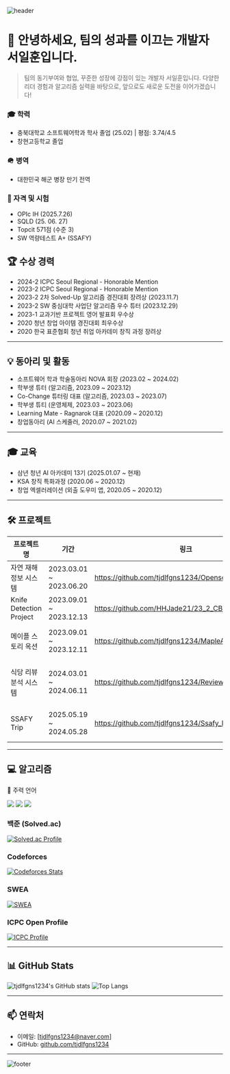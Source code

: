 ![header](https://capsule-render.vercel.app/api?type=waving&color=auto&height=200&section=header&text=Welcome!%20I'm%20Ilhun%20Sur&fontSize=60)

# 👋 안녕하세요, 팀의 성과를 이끄는 개발자 서일훈입니다.

> 팀의 동기부여와 협업, 꾸준한 성장에 강점이 있는 개발자 서일훈입니다. 다양한 리더 경험과 알고리즘 실력을 바탕으로, 앞으로도 새로운 도전을 이어가겠습니다!


### 🎓 학력
- 충북대학교 소프트웨어학과 학사 졸업 (25.02)  |  평점: 3.74/4.5
- 창현고등학교 졸업


### 🪖 병역
- 대한민국 해군 병장 만기 전역

### 📄 자격 및 시험
- OPIc IH (2025.7.26)
- SQLD (25. 06. 27) 
- Topcit 571점 (수준 3)
- SW 역량테스트 A+ (SSAFY)


## 🏆 수상 경력

- 2024-2 ICPC Seoul Regional - Honorable Mention
- 2023-2 ICPC Seoul Regional - Honorable Mention
- 2023-2 2차 Solved-Up 알고리즘 경진대회 장려상 (2023.11.7)
- 2023-2 SW 중심대학 사업단 알고리즘 우수 튜터 (2023.12.29)
- 2023-1 교과기반 프로젝트 영어 발표회 우수상
- 2020 청년 창업 아이템 경진대회 최우수상
- 2020 한국 표준협회 청년 취업 아카데미 창직 과정 장려상

---

## 💡 동아리 및 활동

- 소프트웨어 학과 학술동아리 NOVA 회장 (2023.02 ~ 2024.02)
- 학부생 튜터 (알고리즘, 2023.09 ~ 2023.12)
- Co-Change 튜터링 대표 (알고리즘, 2023.03 ~ 2023.07)
- 학부생 튜티 (운영체제, 2023.03 ~ 2023.06)
- Learning Mate - Ragnarok 대표 (2020.09 ~ 2020.12)
- 창업동아리 (AI 스케줄러, 2020.07 ~ 2021.02)

---

## 🎓 교육

- 삼년 청년 AI 아카데미 13기 (2025.01.07 ~ 현재)
- KSA 창직 특화과정 (2020.06 ~ 2020.12)
- 창업 엑셀러레이션 (외출 도우미 앱, 2020.05 ~ 2020.12)

---

## 🛠 프로젝트

| 프로젝트명                | 기간                        | 링크                                                        | 주요 기술/태그                |
|--------------------------|-----------------------------|-------------------------------------------------------------|-------------------------------|
| 자연 재해 정보 시스템     | 2023.03.01 ~ 2023.06.20     | https://github.com/tjdlfgns1234/OpensourceWebProject        | CSS, HTML, JS                 |
| Knife Detection Project  | 2023.09.01 ~ 2023.12.13     | https://github.com/HHJade21/23_2_CBNU_AI_BTS                | AI, Github, Pytorch, Yolov5   |
| 메이플 스토리 옥션        | 2023.09.01 ~ 2023.12.11     | https://github.com/tjdlfgns1234/MapleAuction                | Database Design, MySQL, WEB   |
| 식당 리뷰 분석 시스템      | 2024.03.01 ~ 2024.06.11     | https://github.com/tjdlfgns1234/Review_Anaysis              | AI, BigData, KoBert, MongoDB, Pytorch |
| SSAFY Trip    | 2025.05.19 ~ 2024.05.28     | https://github.com/tjdlfgns1234/Ssafy_Final              | Vue, MyBatis, Spring, MySQL |

---

## 💻 알고리즘

🏅 주력 언어
<p> <img src="https://img.shields.io/badge/C-00599C?style=flat-square&logo=C&logoColor=white"/> <img src="https://img.shields.io/badge/C++-00599C?style=flat-square&logo=C%2B%2B&logoColor=white"/> <img src="https://img.shields.io/badge/Java-007396?style=flat-square&logo=Java&logoColor=white"/> </p>

### 백준 (Solved.ac)
[![Solved.ac Profile](http://mazassumnida.wtf/api/v2/generate_badge?boj=tjdlfgns1234)](https://solved.ac/tjdlfgns1234/)

### Codeforces
[![Codeforces Stats](https://codeforces-readme-stats.vercel.app/api/card?username=CrimsonRaptor)](https://codeforces.com/profile/CrimsonRaptor)

### SWEA
[![SWEA](https://img.shields.io/badge/SWEA-Profile-blue?logo=Samsung&logoColor=white)](https://swexpertacademy.com/main/code/userInfo/userInfo.do?handle=tjdlfgns1234)

### ICPC Open Profile
[![ICPC Profile](https://img.shields.io/badge/ICPC-Open%20Profile-blue?style=flat-square&logo=icpc)](https://icpc.global/ICPCID/7O29P09L13BC)


---

## 📊 GitHub Stats

![tjdlfgns1234's GitHub stats](https://github-readme-stats.vercel.app/api?username=tjdlfgns1234&show_icons=true&theme=radical)
![Top Langs](https://github-readme-stats.vercel.app/api/top-langs/?username=tjdlfgns1234&layout=compact&theme=radical)

---

## 📫 연락처

- 이메일: [tjdlfgns1234@naver.com]
- GitHub: [github.com/tjdlfgns1234](https://github.com/tjdlfgns1234)

---

![footer](https://capsule-render.vercel.app/api?type=waving&color=auto&height=100&section=footer)

